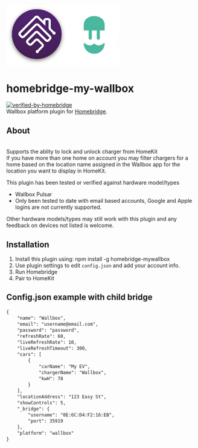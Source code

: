 <p align="left">
 <img width="300" src="logo/homebridge-wallbox.png" />
</p>

# homebridge-my-wallbox
[![verified-by-homebridge](https://badgen.net/badge/homebridge/verified/purple)](https://github.com/homebridge/homebridge/wiki/Verified-Plugins)
<br>Wallbox platform plugin for [Homebridge](https://github.com/nfarina/homebridge).

## About

<br> Supports the ablity to lock and unlock charger from HomeKit
<br> If you have more than one home on account you may filter chargers for a home based on the location name assigned in the Wallbox app for the location you want to display in HomeKit.

This plugin has been tested or verified against hardware model/types
- Wallbox Pulsar
- Only been tested to date with email based accounts, Google and Apple logins are not currently supported. 

Other hardware models/types may still work with this plugin and any feedback on devices not listed is welcome.

## Installation
1. Install this plugin using: npm install -g homebridge-mywallbox
3. Use plugin settings to edit ``config.json`` and add your account info.
4. Run Homebridge
5. Pair to HomeKit

## Config.json example with child bridge
```
{
	"name": "Wallbox",
	"email": "username@email.com",
	"password": "password",
	"refreshRate": 60,
	"liveRefreshRate": 10,
	"liveRefreshTimeout": 300,
	"cars": [
		{
			"carName": "My EV",
			"chargerName": "Wallbox",
			"kwH": 78
		}
	],
	"locationAddress": "123 Easy St",
	"showControls": 5,
	"_bridge": {
		"username": "0E:6C:D4:F2:16:EB",
		"port": 35919
	},
	"platform": "wallbox"
}
```